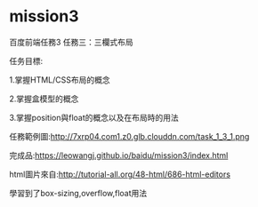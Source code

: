 # mission3

百度前端任務3
任務三：三欄式布局


任务目標:

1.掌握HTML/CSS布局的概念

2.掌握盒模型的概念

3.掌握position與float的概念以及在布局時的用法

任務範例圖:http://7xrp04.com1.z0.glb.clouddn.com/task_1_3_1.png

完成品:https://leowangj.github.io/baidu/mission3/index.html

html圖片來自:http://tutorial-all.org/48-html/686-html-editors

學習到了box-sizing,overflow,float用法 
